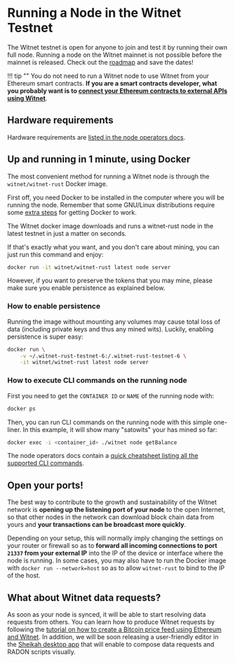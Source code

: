 # Running a Node in the Witnet Testnet

The Witnet testnet is open for anyone to join and test it by running
their own full node. Running a node on the Witnet mainnet is not
possible before the mainnet is released. Check out the [roadmap] and
save the dates!

!!! tip ""
    You do not need to run a Witnet node to use Witnet from your
    Ethereum smart contracts. __If you are a smart contracts developer,
    what you probably want is to
    [connect your Ethereum contracts to external APIs using Witnet][ethereum]__.
    
## Hardware requirements

Hardware requirements are [listed in the node operators docs][hardware-requirements].

## Up and running in 1 minute, using Docker

The most convenient method for running a Witnet node is through the
`witnet/witnet-rust` Docker image.

First off, you need Docker to be installed in the computer where you will
be running the node. Remember that some GNU/Linux distributions require some
[extra steps][docker-extra-steps] for getting Docker to work.   

The Witnet docker image downloads and runs a witnet-rust node in the latest
testnet in just a matter on seconds.

If that's exactly what you want, and you don't care about mining, you can
just run this command and enjoy:

```bash
docker run -it witnet/witnet-rust latest node server
```

However, if you want to preserve the tokens that you may mine, please make
sure you enable persistence as explained below.

### How to enable persistence

Running the image without mounting any volumes may cause total loss of data
(including private keys and thus any mined wits). Luckily, enabling
persistence is super easy:

```bash
docker run \
    -v ~/.witnet-rust-testnet-6:/.witnet-rust-testnet-6 \
    -it witnet/witnet-rust latest node server
```

### How to execute CLI commands on the running node

First you need to get the `CONTAINER ID` or `NAME` of the running node
with:

```bash
docker ps
```

Then, you can run CLI commands on the running node with this simple
one-liner. In this example, it will show many "satowits" your has mined
so far:

```bash
docker exec -i <container_id> ./witnet node getBalance
```

The node operators docs contain a [quick cheatsheet listing all the
supported CLI commands][CLI].


## Open your ports!

The best way to contribute to the growth and sustainability of the
Witnet network is **opening up the listening port of your node** to the
open Internet, so that other nodes in the network can download block
chain data from yours and **your transactions can be broadcast more
quickly**.

Depending on your setup, this will normally imply changing the settings
on your router or firewall so as to **forward all incoming connections
to port `21337` from your external IP** into the IP of the device or
interface where the node is running. In some cases, you may also have to
run the Docker image with `docker run --network=host` so as to allow
`witnet-rust` to bind to the IP of the host.

## What about Witnet data requests?

As soon as your node is synced, it will be able to start resolving data
requests from others. You can learn how to produce Witnet requests by
following the [tutorial on how to create a Bitcoin price feed using
Ethereum and Witnet][tutorial]. In addition, we will be soon releasing a
user-friendly editor in the [Sheikah desktop app][Sheikah] that will
enable to compose data requests and RADON scripts visually.

[ethereum]: /try/use-from-ethereum
[roadmap]: /community/roadmap
[CLI]: /node-operators/cli
[tutorial]: /tutorials/bitcoin-price-feed/introduction
[Sheikah]: https://github.com/aesedepece/sheikah
[hardware-requirements]: /node-operators/hardware-requirements
[docker-extra-steps]: https://docs.docker.com/install/linux/linux-postinstall/

